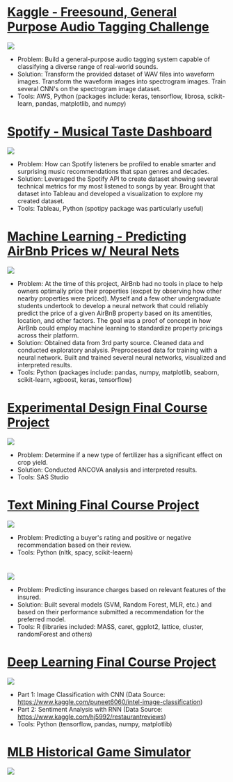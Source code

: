 # [Kaggle - Freesound, General Purpose Audio Tagging Challenge](https://github.com/gwbachman/Freesound-General-Purpose-Audio-Tagging/tree/main)
![](/Images/spectrogram_1.png)
* Problem: Build a general-purpose audio tagging system capable of classifying a diverse range of real-world sounds.
* Solution: Transform the provided dataset of WAV files into waveform images. Transform the waveform images into spectrogram images. Train several CNN's on the spectrogram image dataset. 
* Tools: AWS, Python (packages include: keras, tensorflow, librosa, scikit-learn, pandas, matplotlib, and numpy)


# [Spotify - Musical Taste Dashboard](https://github.com/gwbachman/spotify_listening_profile)
![](/Images/spotify_taste.png)
* Problem: How can Spotify listeners be profiled to enable smarter and surprising music recommendations that span genres and decades.
* Solution: Leveraged the Spotify API to create dataset showing several technical metrics for my most listened to songs by year. Brought that dataset into Tableau and developed a visualization to explore my created dataset.
* Tools: Tableau, Python (spotipy package was particularly useful)


# [Machine Learning - Predicting AirBnb Prices w/ Neural Nets](https://github.com/gwbachman/airbnb_neural_net)
![](/Images/airbnb-logo.jpg)
* Problem: At the time of this project, AirBnb had no tools in place to help owners optimally price their properties (excpet by observing how other nearby properties were priced). Myself and a few other undergraduate students undertook to develop a neural network that could reliably predict the price of a given AirBnB property based on its amentities, location, and other factors. The goal was a proof of concept in how AirBnb could employ machine learning to standardize property pricings across their platform.
* Solution: Obtained data from 3rd party source. Cleaned data and conducted exploratory analysis. Preprocessed data for training with a neural network. Built and trained several neural networks, visualized and interpreted results.  
* Tools: Python (packages include: pandas, numpy, matplotlib, seaborn, scikit-learn, xgboost, keras, tensorflow)

# [Experimental Design Final Course Project](https://github.com/gwbachman/experimental_design_final_project)
![](/Images/Picture3_sas.png)
* Problem: Determine if a new type of fertilizer has a significant effect on crop yield.
* Solution: Conducted ANCOVA analysis and interpreted results.
* Tools: SAS Studio

# [Text Mining Final Course Project](https://github.com/gwbachman/text_mining_dsci_614)
![](/Images/text_mining_pic.png)
* Problem: Predicting a buyer's rating and positive or negative recommendation based on their review. 
* Tools: Python (nltk, spacy, scikit-leaern)

# [](https://github.com/gwbachman/predictive_modeling_dsci_512)
![](/Images/cluster_plot_pred_model.png)
* Problem: Predicting insurance charges based on relevant features of the insured. 
* Solution: Built several models (SVM, Random Forest, MLR, etc.) and based on their performance submitted a recommendation for the preferred model.
* Tools: R (libraries included: MASS, caret, ggplot2, lattice, cluster, randomForest and others)


# [Deep Learning Final Course Project](https://github.com/gwbachman/Deep_Learning_Final_Project_DSCI_619)
![](/Images/deep_learning_training_pic.png)
* Part 1: Image Classification with CNN (Data Source: https://www.kaggle.com/puneet6060/intel-image-classification)
* Part 2: Sentiment Analysis with RNN (Data Source: https://www.kaggle.com/hj5992/restaurantreviews)
* Tools: Python (tensorflow, pandas, numpy, matplotlib)


# [MLB Historical Game Simulator](https://github.com/gwbachman/Historical_MLB_Simulator/tree/main)
![](/Images/baseball_simulator_scoreboard.png)
